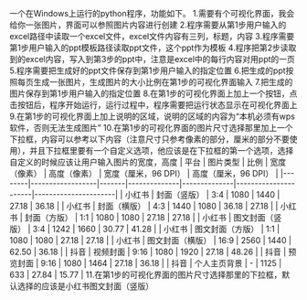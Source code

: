 一个在Windows上运行的python程序，功能如下。
1.需要有个可视化界面，我会给你一张图片，界面可以参照图片内容进行创建
2.程序需要从第1步用户输入的excel路径中读取一个excel文件，excel文件内容有三列，标题，内容
3.程序需要第1步用户输入的ppt模板路径读取ppt文件，这个ppt作为模板
4.程序把第2步读取到的excel内容，写入到第3步的ppt中，注意是excel中的每行内容对用ppt的一页
5.程序需要把生成好的ppt文件保存到第1步用户输入的指定位置
6.把生成的ppt按照每页生成一张图片，生成图片的大小比例在第1步的可视化界面输入
7.把生成的图片保存到第1步用户输入的指定位置
8.在第1步的可视化界面上加上一个按钮，点击按钮后，程序开始运行，运行过程中，程序需要把运行状态显示在可视化界面上
9.在第1步的可视化界面上加上说明的区域，说明的区域的内容为“本机必须有wps软件，否则无法生成图片”
10.在第1步的可视化界面的图片尺寸选择那里加上一个下拉框，内容可以参考以下内容（注意尺寸只参考像素的部分，厘米的部分不要使用），并且下拉框里要有一个自定义选项，他应该是在下拉框的第一个选项，选择自定义的时候应该让用户输入图片的宽度，高度
| 平台   | 图片类型         | 比例  | 宽度（像素） | 高度（像素） | 宽度（厘米，96 DPI） | 高度（厘米，96 DPI） |
|--------|------------------|-------|--------------|--------------|----------------------|----------------------|
| 小红书 | 封面（竖版）     | 3:4   | 1080         | 1440         | 27.18                | 36.18                |
| 小红书 | 封面（横版）     | 4:3   | 1440         | 1080         | 36.18                | 27.18                |
| 小红书 | 封面（方版）     | 1:1   | 1080         | 1080         | 27.18                | 27.18                |
| 小红书 | 图文封面（竖版） | 3:4   | 1242         | 1660         | 30.77                | 41.28                |
| 小红书 | 图文封面（方版） | 1:1   | 1080         | 1080         | 27.18                | 27.18                |
| 小红书 | 图文封面（横版） | 16:9  | 2560         | 1440         | 62.50                | 36.18                |
| 抖音   | 视频封面         | 9:16  | 1080         | 1920         | 27.18                | 48.26                |
| 抖音   | 预览封面         | 9:16  | 1080         | 1464         | 27.18                | 36.18                |
| 抖音   | 个人主页背景     | -     | 1125         | 633          | 27.84                | 15.77                |
11.在第1步的可视化界面的图片尺寸选择那里的下拉框，默认选择的应该是小红书图文封面（竖版）
